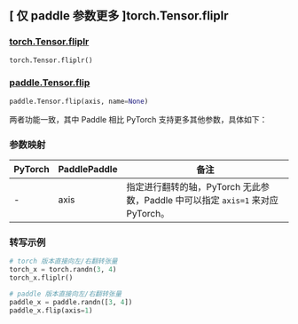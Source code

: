 ## [ 仅 paddle 参数更多 ]torch.Tensor.fliplr

### [torch.Tensor.fliplr](https://pytorch.org/docs/stable/generated/torch.Tensor.fliplr.html?highlight=fliplr#torch.Tensor.fliplr)

```python
torch.Tensor.fliplr()
```

### [paddle.Tensor.flip](https://www.paddlepaddle.org.cn/documentation/docs/zh/develop/api/paddle/Tensor_cn.html#flip-axis-name-none)

```python
paddle.Tensor.flip(axis, name=None)
```

两者功能一致，其中 Paddle 相比 PyTorch 支持更多其他参数，具体如下：

### 参数映射

| PyTorch | PaddlePaddle | 备注                                                       |
| ------- | ------------ | ---------------------------------------------------------- |
| -       | axis         | 指定进行翻转的轴，PyTorch 无此参数，Paddle 中可以指定 `axis=1` 来对应 PyTorch。|

### 转写示例

```Python
# torch 版本直接向左/右翻转张量
torch_x = torch.randn(3, 4)
torch_x.fliplr()

# paddle 版本直接向左/右翻转张量
paddle_x = paddle.randn([3, 4])
paddle_x.flip(axis=1)
```
